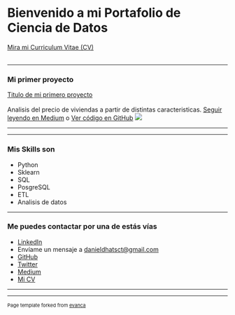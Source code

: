 # Bienvenido a mi Portafolio de Ciencia de Datos
<a href="/pdf/plantilla-curriculum-blanco.pdf">Mira mi Curriculum Vitae (CV) </a> 
<br><br>


---

### Mi primer proyecto

[Titulo de mi primero proyecto](https://medium.com/@danieldhats7)
<br><br>
Analisis del precio de viviendas a partir de distintas caracteristicas. [Seguir leyendo en Medium](https://medium.com/@danieldhats7) o [Ver código en GitHub](https://github.com/danieldhats7/Advanced_Regression_Techniques)
[<img src="images/house?price.jpg?raw=true"/>](https://github.com/danieldhats7/Advanced_Regression_Techniques)

---


---

### Mis Skills son

- Python
- Sklearn
- SQL
- PosgreSQL
- ETL
- Analisis de datos

---

### Me puedes contactar por una de estás vías

- [LinkedIn](https://www.linkedin.com/in/danieldhats7)
- Envíame un mensaje a <danieldhatsct@gmail.com>
- [GitHub](https://github.com/danieldhats7)
- [Twitter](https://twitter.com/danieldhats7)
- [Medium](https://medium.com/@danieldhats7)
- [Mi CV](/pdf/plantilla-curriculum-blanco.pdf)


---




---
<p style="font-size:11px">Page template forked from <a href="https://github.com/evanca/quick-portfolio">evanca</a></p>
<!-- Remove above link if you don't want to attibute -->
